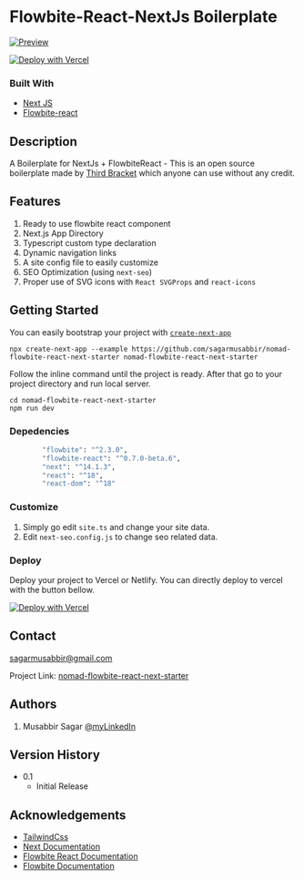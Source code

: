 
# Flowbite-React-NextJs Boilerplate
[![Preview](https://raw.githubusercontent.com/sagarmusabbir/nomad-flowbite-react-next-starter/main/public/sssmall.png)
](https://nomad-flowbite-react-next-starter.vercel.app/)

<a href="https://vercel.com/new/clone?repository-url=https%3A%2F%2Fgithub.com%2Fsagarmusabbir%2Fnomad-flowbite-react-next-starter%2F&project-name=nomad-flowbite-react-next-starter&repository-name=nomad-flowbite-react-next-starter&demo-title=nomad-flowbite-react-next-starter&demo-description=Nomad%20Next.js%20%2B%20FlowbiteReact%20%2B%20TypeScript%20starter%20template&demo-url=https%3A%2F%2Fnomad-flowbite-react-next-starter.vercel.app%2F&demo-image=https%3A%2F%2Fraw.githubusercontent.com%2Fsagarmusabbir%2Fnomad-flowbite-react-next-starter%2Fmain%2Fpublic%2Fsssmall.png"><img src="https://vercel.com/button" alt="Deploy with Vercel"/></a>

### Built With

- [Next JS](https://nextjs.org/)
- [Flowbite-react](https://www.flowbite-react.com/)

## Description

A Boilerplate for NextJs + FlowbiteReact - This is an open source boilerplate made by [Third Bracket](https://www.thirdbracket.co.uk/) which anyone can use without any credit.

## Features
1. Ready to use flowbite react component
2. Next.js App Directory
3. Typescript custom type declaration
4. Dynamic navigation links 
5. A site config file to easily customize
6. SEO Optimization (using  `next-seo`)
7. Proper use of SVG icons with `React SVGProps` and `react-icons`

## Getting Started
You can easily bootstrap your project with [`create-next-app`](https://github.com/vercel/next.js/tree/canary/packages/create-next-app) 
```
npx create-next-app --example https://github.com/sagarmusabbir/nomad-flowbite-react-next-starter nomad-flowbite-react-next-starter
```
Follow the inline command until the project is ready. After that go to your project directory and run local server. 
```
cd nomad-flowbite-react-next-starter
npm run dev
``` 

### Depedencies

```bash
        "flowbite": "^2.3.0",
        "flowbite-react": "^0.7.0-beta.6",
        "next": "^14.1.3",
        "react": "^18",
        "react-dom": "^18"
```

### Customize

1. Simply go edit `site.ts` and change your site data.
2. Edit `next-seo.config.js` to change seo related data.

### Deploy
Deploy your project to Vercel or Netlify. You can directly deploy to vercel with the button bellow.

<a href="https://vercel.com/new/clone?repository-url=https%3A%2F%2Fgithub.com%2Fsagarmusabbir%2Fnomad-flowbite-react-next-starter%2F&project-name=nomad-flowbite-react-next-starter&repository-name=nomad-flowbite-react-next-starter&demo-title=nomad-flowbite-react-next-starter&demo-description=Nomad%20Next.js%20%2B%20FlowbiteReact%20%2B%20TypeScript%20starter%20template&demo-url=https%3A%2F%2Fnomad-flowbite-react-next-starter.vercel.app%2F&demo-image=https%3A%2F%2Fraw.githubusercontent.com%2Fsagarmusabbir%2Fnomad-flowbite-react-next-starter%2Fmain%2Fpublic%2Fsssmall.png"><img src="https://vercel.com/button" alt="Deploy with Vercel"/></a>



## Contact

sagarmusabbir@gmail.com

Project Link: [nomad-flowbite-react-next-starter](https://github.com/sagarmusabbir/nomad-flowbite-react-next-starter)

## Authors

1. Musabbir Sagar [@myLinkedIn](https://www.linkedin.com/in/musabbirsagar/)

## Version History

- 0.1
  - Initial Release

<!-- ## License

This project is licensed under the [Name] License - see the LICENSE.md file for details -->

## Acknowledgements

- [TailwindCss](https://www.tailwindcss.com)
- [Next Documentation](https://nextjs.org/docs)
- [Flowbite React Documentation](https://www.flowbite-react.com/docs/getting-started/introduction)
- [Flowbite Documentation](https://flowbite.com/docs/getting-started/introduction/)
